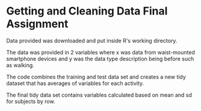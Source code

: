 # Getting and Cleaning Data Final Assignment

Data provided was downloaded and put inside R's working directory.

The data was provided in 2 variables where x was data from waist-mounted smartphone devices and y
was the data type description being before such as walking.

The code combines the training and test data set and creates a new tidy dataset that has averages of variables for each activity.

The final tidy data set contains variables calculated based on mean and sd for subjects by row.
